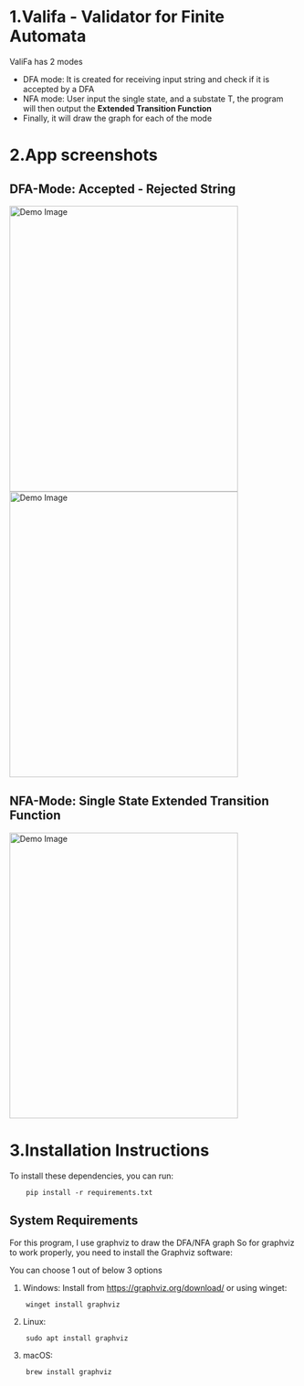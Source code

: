 # 1.Valifa - Validator for Finite Automata
ValiFa has 2 modes
+ DFA mode: It is created for receiving input string and check if it is accepted by a DFA
+ NFA mode: User input the single state, and a substate T, the program will then output the **Extended Transition Function**
+ Finally, it will draw the graph for each of the mode

# 2.App screenshots
## DFA-Mode: Accepted - Rejected String
<img src="https://github.com/user-attachments/assets/aa28e0aa-f5f7-4d06-8a90-ea891c7a4a75" alt="Demo Image" width="400" height="500"/>
<img src="https://github.com/user-attachments/assets/335e59f3-bfbc-4b0e-8173-1bbcefe6f963" alt="Demo Image" width="400" height="500"/>

## NFA-Mode: Single State Extended Transition Function
<img src="https://github.com/user-attachments/assets/b1d1df18-0a14-49aa-b965-2105602c5b6e" alt="Demo Image" width="400" height="500"/>

# 3.Installation Instructions
To install these dependencies, you can run:
```
    pip install -r requirements.txt
```

## System Requirements
For this program, I use graphviz to draw the DFA/NFA graph
So for graphviz to work properly, you need to install the Graphviz software:

You can choose 1 out of below 3 options
1. Windows: Install from https://graphviz.org/download/ or using winget:
```
    winget install graphviz
```
2. Linux:
```
    sudo apt install graphviz
```
3. macOS:
```
    brew install graphviz
```
